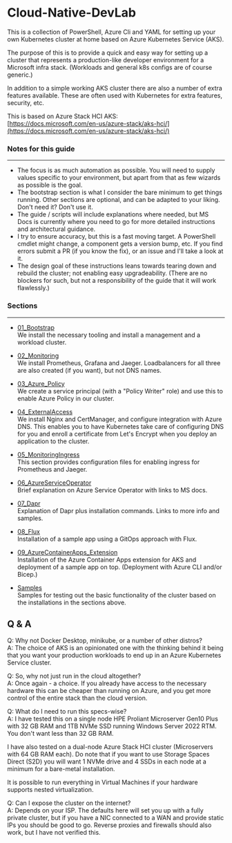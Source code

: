 # Cloud-Native-DevLab

This is a collection of PowerShell, Azure Cli and YAML for setting up your own Kubernetes cluster at home based on Azure Kubernetes Service (AKS).

The purpose of this is to provide a quick and easy way for setting up a cluster that represents a production-like developer environment for a Microsoft infra stack. (Workloads and general k8s configs are of course generic.)

In addition to a simple working AKS cluster there are also a number of extra features available. These are often used with Kubernetes for extra features, security, etc.

This is based on Azure Stack HCI AKS:  
[https://docs.microsoft.com/en-us/azure-stack/aks-hci/](https://docs.microsoft.com/en-us/azure-stack/aks-hci/)  

### Notes for this guide  
-----------
*  The focus is as much automation as possible. You will need to supply values specific to your environment, but apart from that as few wizards as possible is the goal.
* The bootstrap section is what I consider the bare minimum to get things running. Other sections are optional, and can be adapted to your liking. Don't need it? Don't use it.
* The guide / scripts will include explanations where needed, but MS Docs is currently where you need to go for more detailed instructions and architectural guidance.
* I try to ensure accuracy, but this is a fast moving target. A PowerShell cmdlet might change, a component gets a version bump, etc. If you find errors submit a PR (if you know the fix), or an issue and I'll take a look at it.
* The design goal of these instructions leans towards tearing down and rebuild the cluster; not enabling easy upgradeability. (There are no blockers for such, but not a responsibility of the guide that it will work flawlessly.)

### Sections  
-----------
- [01_Bootstrap](/01_Bootstrap/ "Bootstrap")  
We install the necessary tooling and install a management and a workload cluster.

- [02_Monitoring](/02_Monitoring/ "Monitoring")  
We install Prometheus, Grafana and Jaeger. Loadbalancers for all three are also created (if you want), but not DNS names.

- [03_Azure_Policy](/03_Azure_Policy/ "Azure Policy")  
We create a service principal (with a "Policy Writer" role) and use this to enable Azure Policy in our cluster.

- [04_ExternalAccess](/04_ExternalAccess/ "External Access")  
We install Nginx and CertManager, and configure integration with Azure DNS. This enables you to have Kubernetes take care of configuring DNS for you and enroll a certificate from Let's Encrypt when you deploy an application to the cluster.

- [05_MonitoringIngress](/05_MonitoringIngress/ "Monitoring Ingress")  
This section provides configuration files for enabling ingress for Prometheus and Jaeger.

- [06_AzureServiceOperator](/06_AzureServiceOperator/ "Azure Service Operator")  
Brief explanation on Azure Service Operator with links to MS docs.

- [07_Dapr](/07_Dapr/ "Dapr")  
Explanation of Dapr plus installation commands. Links to more info and samples.

- [08_Flux](/08_Flux/ "Flux")  
Installation of a sample app using a GitOps approach with Flux.

- [09_AzureContainerApps_Extension](/09_AzureContainerApps_Extension/ "Azure Container Apps")  
Installation of the Azure Container Apps extension for AKS and deployment of a sample app on top. (Deployment with Azure CLI and/or Bicep.)

- [Samples](/Samples/ "Samples")  
Samples for testing out the basic functionality of the cluster based on the installations in the sections above.

## Q & A
Q: Why not Docker Desktop, minikube, or a number of other distros?  
A: The choice of AKS is an opinionated one with the thinking behind it being that you want your production workloads to end up in an Azure Kubernetes Service cluster.

Q: So, why not just run in the cloud altogether?  
A: Once again - a choice. If you already have access to the necessary hardware this can be cheaper than running on Azure, and you get more control of the entire stack than the cloud version.

Q: What do I need to run this specs-wise?  
A: I have tested this on a single node HPE Proliant Microserver Gen10 Plus with 32 GB RAM and 1TB NVMe SSD running Windows Server 2022 RTM. You don't want less than 32 GB RAM.

I have also tested on a dual-node Azure Stack HCI cluster (Microservers with 64 GB RAM each). Do note that if you want to use Storage Spaces Direct (S2D) you will want 1 NVMe drive and 4 SSDs in each node at a minimum for a bare-metal installation.

It is possible to run everything in Virtual Machines if your hardware supports nested virtualization.

Q: Can I expose the cluster on the internet?  
A: Depends on your ISP. The defaults here will set you up with a fully private cluster, but if you have a NIC connected to a WAN and provide static IPs you should be good to go. Reverse proxies and firewalls should also work, but I have not verified this.